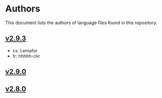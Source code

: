 # Authors

This document lists the authors of language files found in this repository.

## [v2.9.3](https://github.com/Shopkeepers/Language-Files/edit/v2.9.3/AUTHORS.md)

* cs: Lemafor
* tr: hhhhh-ckr

## [v2.9.0](https://github.com/Shopkeepers/Language-Files/blob/v2.9.0/AUTHORS.md)

## [v2.8.0](https://github.com/Shopkeepers/Language-Files/blob/v2.8.0/AUTHORS.md)
